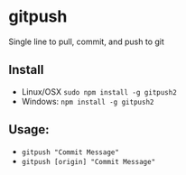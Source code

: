 # gitpush
Single line to pull, commit, and push to git

## Install
- Linux/OSX `sudo npm install -g gitpush2`
- Windows: `npm install -g gitpush2`

## Usage:
- `gitpush "Commit Message"`
- `gitpush [origin] "Commit Message"`